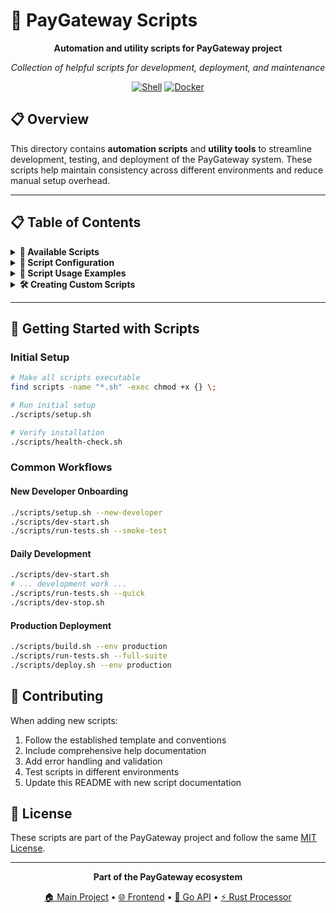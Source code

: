 # 📜 PayGateway Scripts

<div align="center">

**Automation and utility scripts for PayGateway project**

*Collection of helpful scripts for development, deployment, and maintenance*

[![Shell](https://img.shields.io/badge/Shell-Scripts-4EAA25?style=flat-square&logo=gnu-bash&logoColor=white)](https://www.gnu.org/software/bash/)
[![Docker](https://img.shields.io/badge/Docker-Automation-2496ED?style=flat-square&logo=docker&logoColor=white)](https://www.docker.com/)

</div>

## 📋 Overview

This directory contains **automation scripts** and **utility tools** to streamline development, testing, and deployment of the PayGateway system. These scripts help maintain consistency across different environments and reduce manual setup overhead.

---

## 📋 Table of Contents

<details>
<summary><strong>📁 Available Scripts</strong></summary>

### Setup & Installation Scripts

#### 🚀 `setup.sh`
**Purpose:** Complete project setup and initialization

**Features:**
- Environment file configuration
- Dependency installation
- Database initialization
- Docker network setup
- Permission configuration

**Usage:**
```bash
# Make executable and run
chmod +x scripts/setup.sh
./scripts/setup.sh

# Run with specific environment
./scripts/setup.sh --env development
./scripts/setup.sh --env production
```

#### 🔧 `install-deps.sh`
**Purpose:** Install all project dependencies

**Features:**
- Go module download
- Rust crate installation
- Node.js package installation
- System dependency checks

**Usage:**
```bash
./scripts/install-deps.sh
```

### Development Scripts

#### 🏃 `dev-start.sh`
**Purpose:** Start development environment

**Features:**
- Infrastructure services startup
- Database migrations
- Service health checks
- Development server launching

**Usage:**
```bash
# Start all services
./scripts/dev-start.sh

# Start specific service
./scripts/dev-start.sh --service frontend
./scripts/dev-start.sh --service go-api
./scripts/dev-start.sh --service rust-processor
```

#### 🛑 `dev-stop.sh`
**Purpose:** Stop development environment

**Usage:**
```bash
./scripts/dev-stop.sh
```

### Database Scripts

#### 🗄️ `db-migrate.sh`
**Purpose:** Database migration management

**Features:**
- Run pending migrations
- Rollback migrations
- Migration status checking
- Database reset functionality

**Usage:**
```bash
# Run migrations
./scripts/db-migrate.sh up

# Rollback last migration
./scripts/db-migrate.sh down

# Check migration status
./scripts/db-migrate.sh status

# Reset database (development only)
./scripts/db-migrate.sh reset
```

#### 🔄 `db-seed.sh`
**Purpose:** Database seeding with test data

**Usage:**
```bash
./scripts/db-seed.sh
```

### Testing Scripts

#### 🧪 `run-tests.sh`
**Purpose:** Execute comprehensive test suite

**Features:**
- Unit tests for all services
- Integration tests
- End-to-end tests
- Coverage reporting

**Usage:**
```bash
# Run all tests
./scripts/run-tests.sh

# Run specific test type
./scripts/run-tests.sh --type unit
./scripts/run-tests.sh --type integration
./scripts/run-tests.sh --type e2e

# Generate coverage report
./scripts/run-tests.sh --coverage
```

### Deployment Scripts

#### 🚀 `deploy.sh`
**Purpose:** Production deployment automation

**Features:**
- Docker image building
- Service deployment
- Health check verification
- Rollback capability

**Usage:**
```bash
# Deploy to staging
./scripts/deploy.sh --env staging

# Deploy to production
./scripts/deploy.sh --env production

# Rollback deployment
./scripts/deploy.sh --rollback
```

#### 🏗️ `build.sh`
**Purpose:** Build all project components

**Usage:**
```bash
# Build all services
./scripts/build.sh

# Build specific service
./scripts/build.sh --service go-api
./scripts/build.sh --service rust-processor
./scripts/build.sh --service frontend
```

### Maintenance Scripts

#### 🧹 `cleanup.sh`
**Purpose:** Clean up development environment

**Features:**
- Remove unused Docker containers/images
- Clear log files
- Clean build artifacts
- Reset development data

**Usage:**
```bash
# Full cleanup
./scripts/cleanup.sh

# Partial cleanup
./scripts/cleanup.sh --docker-only
./scripts/cleanup.sh --logs-only
```

#### 📊 `health-check.sh`
**Purpose:** System health monitoring

**Features:**
- Service availability checking
- Database connectivity
- Message queue status
- Performance metrics

**Usage:**
```bash
./scripts/health-check.sh
```

</details>

<details>
<summary><strong>🔧 Script Configuration</strong></summary>

### Environment Variables

Scripts use the following environment variables:

```bash
# Project Configuration
PROJECT_NAME="paygateway"
PROJECT_ROOT="/path/to/payment-gateway-challenge"

# Service Ports
FRONTEND_PORT=8081
GO_API_PORT=8080
POSTGRES_PORT=5432
REDIS_PORT=6379
RABBITMQ_PORT=5672
RABBITMQ_MANAGEMENT_PORT=15672

# Database Configuration
DB_HOST=localhost
DB_USER=paygateway_user
DB_PASSWORD=paygateway_pass
DB_NAME=paygateway_db

# Docker Configuration
DOCKER_NETWORK=paygateway-network
DOCKER_COMPOSE_FILE=docker-compose.yml
DOCKER_COMPOSE_DEV_FILE=docker-compose.dev.yml

# Build Configuration
BUILD_ENV=development
RUST_LOG=info
GIN_MODE=debug
```

### Configuration Files

#### `.env.scripts`
Create this file to override default script configurations:

```bash
# Custom script configuration
VERBOSE_OUTPUT=true
AUTO_MIGRATE=true
SKIP_HEALTH_CHECKS=false
DEFAULT_ENVIRONMENT=development
```

</details>

<details>
<summary><strong>📝 Script Usage Examples</strong></summary>

### Complete Project Setup

```bash
# First time setup
git clone https://github.com/EduardoMG12/payment-gateway-challenge.git
cd payment-gateway-challenge

# Run complete setup
chmod +x scripts/*.sh
./scripts/setup.sh

# Start development environment
./scripts/dev-start.sh
```

### Development Workflow

```bash
# Daily development startup
./scripts/dev-start.sh

# Run tests during development
./scripts/run-tests.sh --type unit --watch

# Database operations
./scripts/db-migrate.sh up
./scripts/db-seed.sh

# Cleanup at end of day
./scripts/dev-stop.sh
```

### Testing Workflow

```bash
# Complete test suite
./scripts/run-tests.sh

# Specific service testing
./scripts/run-tests.sh --service go-api --coverage
./scripts/run-tests.sh --service rust-processor --bench

# Integration testing
./scripts/run-tests.sh --type integration --verbose
```

### Deployment Workflow

```bash
# Build for production
./scripts/build.sh --env production

# Deploy to staging
./scripts/deploy.sh --env staging --health-check

# Promote to production
./scripts/deploy.sh --env production --backup

# Monitor deployment
./scripts/health-check.sh --continuous
```

</details>

<details>
<summary><strong>🛠️ Creating Custom Scripts</strong></summary>

### Script Template

```bash
#!/bin/bash

# Script: template.sh
# Description: Template for new scripts
# Usage: ./template.sh [options]

set -euo pipefail  # Exit on error, undefined vars, pipe failures

# Configuration
SCRIPT_DIR="$(cd "$(dirname "${BASH_SOURCE[0]}")" && pwd)"
PROJECT_ROOT="$(dirname "$SCRIPT_DIR")"

# Load common functions
source "$SCRIPT_DIR/common.sh"

# Default values
VERBOSE=false
DRY_RUN=false

# Functions
usage() {
    cat << EOF
Usage: $0 [OPTIONS]

Description of what this script does.

OPTIONS:
    -h, --help      Show this help message
    -v, --verbose   Enable verbose output
    -n, --dry-run   Show what would be done without executing
    
EXAMPLES:
    $0 --verbose
    $0 --dry-run

EOF
}

main() {
    local option=""
    
    # Parse arguments
    while [[ $# -gt 0 ]]; do
        case $1 in
            -h|--help)
                usage
                exit 0
                ;;
            -v|--verbose)
                VERBOSE=true
                shift
                ;;
            -n|--dry-run)
                DRY_RUN=true
                shift
                ;;
            *)
                log_error "Unknown option: $1"
                usage
                exit 1
                ;;
        esac
    done
    
    # Script logic here
    log_info "Script execution completed"
}

# Execute main function
main "$@"
```

### Common Functions (`common.sh`)

```bash
#!/bin/bash

# Common functions for PayGateway scripts

# Colors for output
RED='\033[0;31m'
GREEN='\033[0;32m'
YELLOW='\033[1;33m'
BLUE='\033[0;34m'
NC='\033[0m' # No Color

# Logging functions
log_info() {
    echo -e "${GREEN}[INFO]${NC} $1" >&2
}

log_warn() {
    echo -e "${YELLOW}[WARN]${NC} $1" >&2
}

log_error() {
    echo -e "${RED}[ERROR]${NC} $1" >&2
}

log_debug() {
    if [[ "${VERBOSE:-false}" == "true" ]]; then
        echo -e "${BLUE}[DEBUG]${NC} $1" >&2
    fi
}

# Utility functions
check_command() {
    if ! command -v "$1" &> /dev/null; then
        log_error "Required command '$1' is not installed"
        return 1
    fi
}

check_file() {
    if [[ ! -f "$1" ]]; then
        log_error "Required file '$1' does not exist"
        return 1
    fi
}

check_docker_running() {
    if ! docker info &> /dev/null; then
        log_error "Docker is not running"
        return 1
    fi
}

wait_for_service() {
    local service_name="$1"
    local host="$2"
    local port="$3"
    local max_attempts="${4:-30}"
    
    log_info "Waiting for $service_name to be ready..."
    
    for ((i=1; i<=max_attempts; i++)); do
        if nc -z "$host" "$port" &> /dev/null; then
            log_info "$service_name is ready"
            return 0
        fi
        
        if [[ $i -eq $max_attempts ]]; then
            log_error "$service_name failed to start within timeout"
            return 1
        fi
        
        sleep 2
    done
}
```

### Best Practices

#### Script Guidelines
1. **Use `set -euo pipefail`** for error handling
2. **Include usage documentation** with `--help`
3. **Validate prerequisites** before execution
4. **Provide verbose output** options
5. **Include dry-run mode** for destructive operations
6. **Use consistent logging** functions
7. **Handle interruption signals** gracefully

#### Security Considerations
1. **Avoid hardcoded secrets** in scripts
2. **Use environment variables** for configuration
3. **Validate input parameters** thoroughly
4. **Set appropriate file permissions** (755 for scripts)
5. **Use `shellcheck`** for static analysis

</details>

---

## 🚀 Getting Started with Scripts

### Initial Setup

```bash
# Make all scripts executable
find scripts -name "*.sh" -exec chmod +x {} \;

# Run initial setup
./scripts/setup.sh

# Verify installation
./scripts/health-check.sh
```

### Common Workflows

#### New Developer Onboarding
```bash
./scripts/setup.sh --new-developer
./scripts/dev-start.sh
./scripts/run-tests.sh --smoke-test
```

#### Daily Development
```bash
./scripts/dev-start.sh
# ... development work ...
./scripts/run-tests.sh --quick
./scripts/dev-stop.sh
```

#### Production Deployment
```bash
./scripts/build.sh --env production
./scripts/run-tests.sh --full-suite
./scripts/deploy.sh --env production
```

## 🤝 Contributing

When adding new scripts:

1. Follow the established template and conventions
2. Include comprehensive help documentation
3. Add error handling and validation
4. Test scripts in different environments
5. Update this README with new script documentation

## 📄 License

These scripts are part of the PayGateway project and follow the same [MIT License](../LICENSE).

---

<div align="center">

**Part of the PayGateway ecosystem**

[🏠 Main Project](../README.md) • [🌐 Frontend](../frontend/README.md) • [🚀 Go API](../go-api/README.md) • [⚡ Rust Processor](../rust-processor/README.md)

</div>

